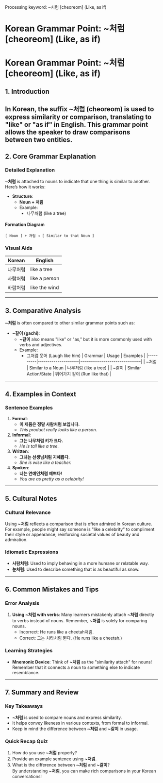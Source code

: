Processing keyword: ~처럼 [cheoreom] (Like, as if)
# Korean Grammar Point: ~처럼 [cheoreom] (Like, as if)
# Korean Grammar Point: ~처럼 [cheoreom] (Like, as if)
## 1. Introduction
In Korean, the suffix **~처럼 (cheoreom)** is used to express similarity or comparison, translating to "like" or "as if" in English. This grammar point allows the speaker to draw comparisons between two entities.
---
## 2. Core Grammar Explanation
### Detailed Explanation
**~처럼** is attached to nouns to indicate that one thing is similar to another. Here’s how it works:
- **Structure**: 
  - **Noun + 처럼** 
  - Example: 
    - 나무처럼 (like a tree)
#### Formation Diagram
```
[ Noun ] + 처럼 → [ Similar to that Noun ]
```
### Visual Aids
| Korean   | English                |
|----------|------------------------|
| 나무처럼  | like a tree            |
| 사람처럼  | like a person          |
| 바람처럼  | like the wind          |
---
## 3. Comparative Analysis
**~처럼** is often compared to other similar grammar points such as:
- **~같이 (gachi)**:
  - **~같이** also means "like" or "as," but it is more commonly used with verbs and adjectives.
  - Example: 
    - 그처럼 웃어 (Laugh like him)
| Grammar  | Usage               | Examples                      |
|----------|---------------------|-------------------------------|
| ~처럼    | Similar to a Noun   | 나무처럼 (like a tree)        |
| ~같이    | Similar Action/State | 뛰어가지 같이 (Run like that) |
---
## 4. Examples in Context
### Sentence Examples
1. **Formal**: 
   - **이 제품은 정말 사람처럼 보입니다.**
   - *This product really looks like a person.*
2. **Informal**: 
   - **그는 나무처럼 키가 크다.**
   - *He is tall like a tree.*
3. **Written**: 
   - **그녀는 선생님처럼 지혜롭다.**
   - *She is wise like a teacher.*
4. **Spoken**: 
   - **너는 연예인처럼 예쁘다!**
   - *You are as pretty as a celebrity!*
---
## 5. Cultural Notes
### Cultural Relevance
Using **~처럼** reflects a comparison that is often admired in Korean culture. For example, people might say someone is "like a celebrity" to compliment their style or appearance, reinforcing societal values of beauty and admiration.
### Idiomatic Expressions
- **사람처럼**: Used to imply behaving in a more humane or relatable way.
- **눈처럼**: Used to describe something that is as beautiful as snow.
---
## 6. Common Mistakes and Tips
### Error Analysis
1. **Using ~처럼 with verbs**: Many learners mistakenly attach **~처럼** directly to verbs instead of nouns. Remember, **~처럼** is solely for comparing nouns.
   - Incorrect: He runs like a cheetah처럼. 
   - Correct: 그는 치타처럼 뛴다. (He runs like a cheetah.)
### Learning Strategies
- **Mnemonic Device**: Think of **~처럼** as the "similarity attach" for nouns! Remember that it connects a noun to something else to indicate resemblance.
---
## 7. Summary and Review
### Key Takeaways
- **~처럼** is used to compare nouns and express similarity.
- It helps convey likeness in various contexts, from formal to informal.
- Keep in mind the difference between **~처럼** and **~같이** in usage.
### Quick Recap Quiz
1. How do you use **~처럼** properly?  
2. Provide an example sentence using **~처럼**.  
3. What is the difference between **~처럼** and **~같이**?  
By understanding **~처럼**, you can make rich comparisons in your Korean conversations!
